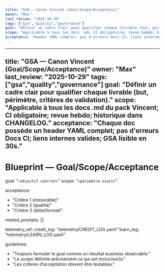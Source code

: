 ```yaml
---
title: "GSA — Canon Vincent (Goal/Scope/Acceptance)"
owner: "Max"
last_review: "2025-10-30"
tags: ["gsa","quality","governance"]
goal: "Définir un cadre clair pour qualifier chaque livrable (but, périmètre, critères de validation)."
scope: "Applicable à tous les docs .md; CI obligatoire; revue hebdo; historique CHANGELOG."
acceptance: "Header YAML complet; pas d'erreurs Docs CI; liens internes valides; GSA lisible en 30s."
---
```


---
title: "GSA — Canon Vincent (Goal/Scope/Acceptance)"
owner: "Max"
last_review: "2025-10-29"
tags: ["gsa","quality","governance"]
goal: "Définir un cadre clair pour qualifier chaque livrable (but, périmètre, critères de validation)."
scope: "Applicable à tous les docs .md du pack Vincent; CI obligatoire; revue hebdo; historique dans CHANGELOG."
acceptance: "Chaque doc possède un header YAML complet; pas d'erreurs Docs CI; liens internes valides; GSA lisible en 30s."
---

# Blueprint — Goal/Scope/Acceptance

goal: "`<objectif concret>`"
scope: "`<périmètre exact>`"

acceptance:
- "Critère 1 (mesurable)"
- "Critère 2 (qualité)"
- "Critère 3 (délai/format)"

related_prompts: []

telemetry_ref:
  credit_log: "telemetry/CREDIT_LOG.yaml"
  learn_log: "telemetry/LEARN_LOG.yaml"

guidelines:
- "Toujours formuler le goal comme un résultat business observable."
- "Le scope délimite précisément ce qui est inclus/exclu."
- "Les critères d’acceptation doivent être testables."
